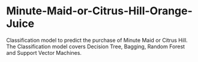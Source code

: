 # Minute-Maid-or-Citrus-Hill-Orange-Juice
Classification model to predict the purchase of Minute Maid or Citrus Hill.
The Classification model covers Decision Tree, Bagging, Random Forest and Support Vector Machines.

